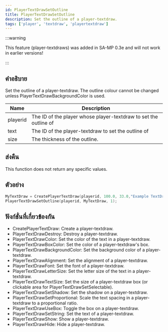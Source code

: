 ```yaml
---
id: PlayerTextDrawSetOutline
title: PlayerTextDrawSetOutline
description: Set the outline of a player-textdraw.
tags: ['player', 'textdraw', 'playertextdraw']
---
```


:::warning

This feature (player-textdraws) was added in SA-MP 0.3e and will not work in earlier versions!

:::

## คำอธิบาย

Set the outline of a player-textdraw. The outline colour cannot be changed unless PlayerTextDrawBackgroundColor is used.


| Name | Description |
|------|-------------|
|playerid | The ID of the player whose player-textdraw to set the outline of|
|text | The ID of the player-textdraw to set the outline of|
|size | The thickness of the outline.|


## ส่งคืน

This function does not return any specific values.


## ตัวอย่าง


```c
MyTextDraw = CreatePlayerTextDraw(playerid, 100.0, 33.0,"Example TextDraw");
PlayerTextDrawSetOutline(playerid, MyTextDraw, 1);
```


## ฟังก์ชั่นที่เกี่ยวข้องกัน


-  CreatePlayerTextDraw: Create a player-textdraw.
-  PlayerTextDrawDestroy: Destroy a player-textdraw.
-  PlayerTextDrawColor: Set the color of the text in a player-textdraw.
-  PlayerTextDrawBoxColor: Set the color of a player-textdraw's box.
-  PlayerTextDrawBackgroundColor: Set the background color of a player-textdraw.
-  PlayerTextDrawAlignment: Set the alignment of a player-textdraw.
-  PlayerTextDrawFont: Set the font of a player-textdraw.
-  PlayerTextDrawLetterSize: Set the letter size of the text in a player-textdraw.
-  PlayerTextDrawTextSize: Set the size of a player-textdraw box (or clickable area for PlayerTextDrawSetSelectable).
-  PlayerTextDrawSetShadow: Set the shadow on a player-textdraw.
-  PlayerTextDrawSetProportional: Scale the text spacing in a player-textdraw to a proportional ratio.
-  PlayerTextDrawUseBox: Toggle the box on a player-textdraw.
-  PlayerTextDrawSetString: Set the text of a player-textdraw.
-  PlayerTextDrawShow: Show a player-textdraw.
-  PlayerTextDrawHide: Hide a player-textdraw.